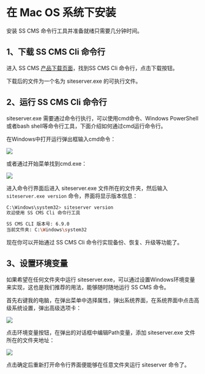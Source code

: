 # 在 Mac OS 系统下安装

安装 SS CMS 命令行工具并准备就绪只需要几分钟时间。

## 1、下载 SS CMS Cli 命令行

进入 SS CMS [产品下载页面](https://www.siteserver.cn/cms/)，找到SS CMS Cli 命令行，点击下载按钮。

下载后的文件为一个名为 siteserver.exe 的可执行文件。

## 2、运行 SS CMS Cli 命令行

siteserver.exe 需要通过命令行执行，可以使用cmd命令、Windows PowerShell或者bash shell等命令行工具，下面介绍如何通过cmd运行命令行。

在Windows中打开运行弹出框输入cmd命令：

![](/assets/setup/01.png)

或者通过开始菜单找到cmd.exe：

![](/assets/setup/02.jpg)

进入命令行界面后进入 siteserver.exe 文件所在的文件夹，然后输入 `siteserver.exe version` 命令，界面将显示版本信息：

``` sh
C:\Windows\system32> siteserver version
欢迎使用 SS CMS Cli 命令行工具

SS CMS CLI 版本号: 6.9.0
当前文件夹: C:\Windows\system32
```

现在你可以开始通过 SS CMS Cli 命令行实现备份、恢复、升级等功能了。

## 3、设置环境变量

如果希望在任何文件夹中运行 siteserver.exe，可以通过设置Windows环境变量来实现，这也是我们推荐的用法，能够随时随地运行 SS CMS 命令。

首先右键我的电脑，在弹出菜单中选择属性，弹出系统界面，在系统界面中点击高级系统设置，弹出高级选项卡：

![](/assets/setup/04.png)

点击环境变量按钮，在弹出的对话框中编辑Path变量，添加 siteserver.exe 文件所在的文件夹地址：

![](/assets/setup/05.png)

点击确定后重新打开命令行界面便能够在任意文件夹运行 siteserver 命令了。